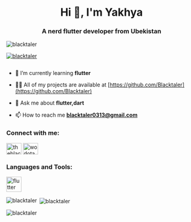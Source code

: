 <h1 align="center">Hi 👋, I'm Yakhya</h1>
<h3 align="center">A nerd flutter developer from Ubekistan</h3>

<p align="left"> <img src="https://komarev.com/ghpvc/?username=blacktaler&label=Profile%20views&color=0e75b6&style=flat" alt="blacktaler" /> </p>

<p align="left"> <a href="https://github.com/ryo-ma/github-profile-trophy"><img src="https://github-profile-trophy.vercel.app/?username=blacktaler" alt="blacktaler" /></a> </p>

<p align="left"> <a href="https://twitter.com/" target="blank"><img src="https://img.shields.io/twitter/follow/?logo=twitter&style=for-the-badge" alt="" /></a> </p>

- 🌱 I’m currently learning **flutter**

- 👨‍💻 All of my projects are available at [https://github.com/Blacktaler](https://github.com/Blacktaler)

- 💬 Ask me about **flutter,dart**

- 📫 How to reach me **blacktaler0313@gmail.com**

<h3 align="left">Connect with me:</h3>
<p align="left">
<a href="https://medium.com/blacktaler0313@gmail.com" target="blank"><img align="center" src="https://raw.githubusercontent.com/rahuldkjain/github-profile-readme-generator/master/src/images/icons/Social/medium.svg" alt="theblacktaler" height="30" width="40" /></a>
<a href="https://www.youtube.com/channel/UCLmAYRh3rglWPMq9qNccEHw" target="blank"><img align="center" src="https://raw.githubusercontent.com/rahuldkjain/github-profile-readme-generator/master/src/images/icons/Social/youtube.svg" alt="wodota ml" height="30" width="40" /></a>
</p>

<h3 align="left">Languages and Tools:</h3>
<p align="left"> <a href="https://flutter.dev" target="_blank"> <img src="https://www.vectorlogo.zone/logos/flutterio/flutterio-icon.svg" alt="flutter" width="40" height="40"/> </a> </p>

<p><img align="left" src="https://github-readme-stats.vercel.app/api/top-langs?username=blacktaler&show_icons=true&locale=en&layout=compact" alt="blacktaler" /></p>

<p>&nbsp;<img align="center" src="https://github-readme-stats.vercel.app/api?username=blacktaler&show_icons=true&locale=en" alt="blacktaler" /></p>

<p><img align="center" src="https://github-readme-streak-stats.herokuapp.com/?user=blacktaler&" alt="blacktaler" /></p>

